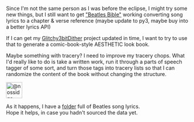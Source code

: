 <p>Since I'm not the same person as I was before the eclipse, I might try some new things, but I still want to get <a href="https://github.com/JKirchartz/NaNoGenMo/tree/master/2016/BeatlesBible">"Beatles Bible"</a> working converting song lyrics to a chapter &amp; verse reference (maybe update to py3, maybe buy into a better lyrics API)</p>
<p>If I can get my <a href="https://github.com/JKirchartz/Glitchy3bitdither">Glitchy3bitDither</a> project updated in time, I want to try to use that to generate a comic-book-style AESTHETIC look book.</p>
<p>Maybe something with tracery? I need to improve my tracery chops. What I'd really like to do is take a written work, run it through a parts of speech tagger of some sort, and turn those tags into tracery lists so that I can randomize the content of the book without changing the structure.</p>


<img alt="@nossidge" class="avatar rounded-1" height="44" src="https://avatars2.githubusercontent.com/u/3586214?v=4&amp;s=88" width="44" />
<p>As it happens, I have a <a href="https://mega.nz/#!ASBxRYrA!Ko01ovAqYRuPAKDuhj1V5-HpJ7eWe21OilyEelSCXpg">folder</a> full of Beatles song lyrics.<br>
Hope it helps, in case you hadn't sourced the data yet.</p>

